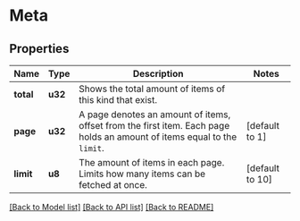 # Meta

## Properties

Name | Type | Description | Notes
------------ | ------------- | ------------- | -------------
**total** | **u32** | Shows the total amount of items of this kind that exist. | 
**page** | **u32** | A page denotes an amount of items, offset from the first item. Each page holds an amount of items equal to the `limit`. | [default to 1]
**limit** | **u8** | The amount of items in each page. Limits how many items can be fetched at once. | [default to 10]

[[Back to Model list]](../README.md#documentation-for-models) [[Back to API list]](../README.md#documentation-for-api-endpoints) [[Back to README]](../README.md)


